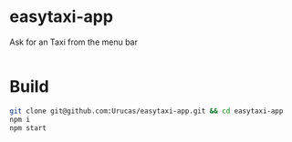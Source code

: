 # easytaxi-app
Ask for an Taxi from the menu bar

<img src="" />

# Build
```bash
git clone git@github.com:Urucas/easytaxi-app.git && cd easytaxi-app
npm i
npm start
```